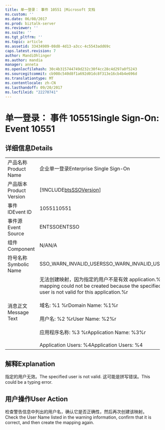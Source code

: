```yaml
---
title: 单一登录： 事件 10551 |Microsoft 文档
ms.custom: ''
ms.date: 06/08/2017
ms.prod: biztalk-server
ms.reviewer: ''
ms.suite: ''
ms.tgt_pltfrm: ''
ms.topic: article
ms.assetid: 33434989-08d8-4d13-a3cc-4c5543add69c
caps.latest.revision: 7
author: MandiOhlinger
ms.author: mandia
manager: anneta
ms.openlocfilehash: 30c4b315744749d232c30f4cc28c4d297a0f5243
ms.sourcegitcommit: cb908c540d8f1a692d01dc8f313e16cb4b4e696d
ms.translationtype: MT
ms.contentlocale: zh-CN
ms.lasthandoff: 09/20/2017
ms.locfileid: "22270741"
---
```

# <a name="single-sign-on-event-10551"></a><span data-ttu-id="ef7ea-102">单一登录： 事件 10551</span><span class="sxs-lookup"><span data-stu-id="ef7ea-102">Single Sign-On: Event 10551</span></span>
## <a name="details"></a><span data-ttu-id="ef7ea-103">详细信息</span><span class="sxs-lookup"><span data-stu-id="ef7ea-103">Details</span></span>  
  
|||  
|-|-|  
|<span data-ttu-id="ef7ea-104">产品名称</span><span class="sxs-lookup"><span data-stu-id="ef7ea-104">Product Name</span></span>|<span data-ttu-id="ef7ea-105">企业单一登录</span><span class="sxs-lookup"><span data-stu-id="ef7ea-105">Enterprise Single Sign-On</span></span>|  
|<span data-ttu-id="ef7ea-106">产品版本</span><span class="sxs-lookup"><span data-stu-id="ef7ea-106">Product Version</span></span>|[!INCLUDE[btsSSOVersion](../includes/btsssoversion-md.md)]|  
|<span data-ttu-id="ef7ea-107">事件 ID</span><span class="sxs-lookup"><span data-stu-id="ef7ea-107">Event ID</span></span>|<span data-ttu-id="ef7ea-108">10551</span><span class="sxs-lookup"><span data-stu-id="ef7ea-108">10551</span></span>|  
|<span data-ttu-id="ef7ea-109">事件源</span><span class="sxs-lookup"><span data-stu-id="ef7ea-109">Event Source</span></span>|<span data-ttu-id="ef7ea-110">ENTSSO</span><span class="sxs-lookup"><span data-stu-id="ef7ea-110">ENTSSO</span></span>|  
|<span data-ttu-id="ef7ea-111">组件</span><span class="sxs-lookup"><span data-stu-id="ef7ea-111">Component</span></span>|<span data-ttu-id="ef7ea-112">N/A</span><span class="sxs-lookup"><span data-stu-id="ef7ea-112">N/A</span></span>|  
|<span data-ttu-id="ef7ea-113">符号名称</span><span class="sxs-lookup"><span data-stu-id="ef7ea-113">Symbolic Name</span></span>|<span data-ttu-id="ef7ea-114">SSO_WARN_INVALID_USER</span><span class="sxs-lookup"><span data-stu-id="ef7ea-114">SSO_WARN_INVALID_USER</span></span>|  
|<span data-ttu-id="ef7ea-115">消息正文</span><span class="sxs-lookup"><span data-stu-id="ef7ea-115">Message Text</span></span>|<span data-ttu-id="ef7ea-116">无法创建映射，因为指定的用户不是有效 application.%r</span><span class="sxs-lookup"><span data-stu-id="ef7ea-116">A mapping could not be created because the specified user is not valid for this application.%r</span></span><br /><br /> <span data-ttu-id="ef7ea-117">域名: %1 %r</span><span class="sxs-lookup"><span data-stu-id="ef7ea-117">Domain Name: %1%r</span></span><br /><br /> <span data-ttu-id="ef7ea-118">用户名: %2 %r</span><span class="sxs-lookup"><span data-stu-id="ef7ea-118">User Name: %2%r</span></span><br /><br /> <span data-ttu-id="ef7ea-119">应用程序名称: %3 %r</span><span class="sxs-lookup"><span data-stu-id="ef7ea-119">Application Name: %3%r</span></span><br /><br /> <span data-ttu-id="ef7ea-120">Application Users: %4</span><span class="sxs-lookup"><span data-stu-id="ef7ea-120">Application Users: %4</span></span>|  
  
## <a name="explanation"></a><span data-ttu-id="ef7ea-121">解释</span><span class="sxs-lookup"><span data-stu-id="ef7ea-121">Explanation</span></span>  
 <span data-ttu-id="ef7ea-122">指定的用户无效。</span><span class="sxs-lookup"><span data-stu-id="ef7ea-122">The specified user is not valid.</span></span> <span data-ttu-id="ef7ea-123">这可能是拼写错误。</span><span class="sxs-lookup"><span data-stu-id="ef7ea-123">This could be a typing error.</span></span>  
  
## <a name="user-action"></a><span data-ttu-id="ef7ea-124">用户操作</span><span class="sxs-lookup"><span data-stu-id="ef7ea-124">User Action</span></span>  
 <span data-ttu-id="ef7ea-125">检查警告信息中列出的用户名，确认它是否正确性，然后再次创建该映射。</span><span class="sxs-lookup"><span data-stu-id="ef7ea-125">Check the User Name listed in the warning information, confirm that it is correct, and then create the mapping again.</span></span>